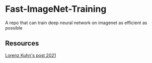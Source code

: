 # Fast-ImageNet-Training
A repo that can train deep neural network on imagenet as efficient as possible


## Resources

[Lorenz Kuhn's post 2021](https://efficientdl.com/faster-deep-learning-in-pytorch-a-guide/)
